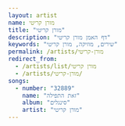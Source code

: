 ```yaml
---
layout: artist
name: מורן קריטי
title: "מורן קריטי"
description: "דף האמן מורן קריטי"
keywords: "שירים, מוזיקה, מורן קריטי"
permalink: /artists/מורן-קריטי
redirect_from:
  - /artists/list/מורן קריטי
  - /artists/מורן-קריטי/
songs:
  - number: "32889"
    name: "זאת התפילה"
    album: "סינגלים"
    artist: "מורן קריטי"
---
```

